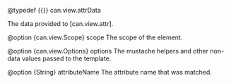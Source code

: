 @typedef {{}} can.view.attrData

The data provided to [can.view.attr].

 
@option {can.view.Scope} scope The scope of the element.  


@option {can.view.Options} options The mustache helpers and other non-data values passed to the template.


@option {String} attributeName The attribute name that was matched.
